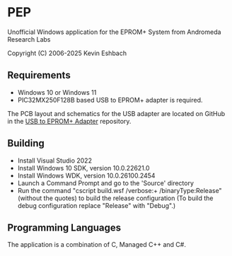 # PEP

Unofficial Windows application for the EPROM+ System from Andromeda Research Labs

Copyright (C) 2006-2025 Kevin Eshbach  

## Requirements

- Windows 10 or Windows 11
- PIC32MX250F128B based USB to EPROM+ adapter is required.

The PCB layout and schematics for the USB adapter are located on GitHub in the [USB to EPROM+ Adapter](https://github.com/keshbach/PCB123/tree/master/USB%20To%20EPROM%2B%20Adapter/PIC32MX250F128B) repository.

## Building

- Install Visual Studio 2022
- Install Windows 10 SDK, version 10.0.22621.0
- Install Windows WDK, version 10.0.26100.2454
- Launch a Command Prompt and go to the 'Source' directory
- Run the command "cscript build.wsf /verbose:+ /binaryType:Release" (without the quotes) to build the release configuration (To build the debug configuration replace "Release" with "Debug".)

## Programming Languages

The application is a combination of C, Managed C++ and C#.
